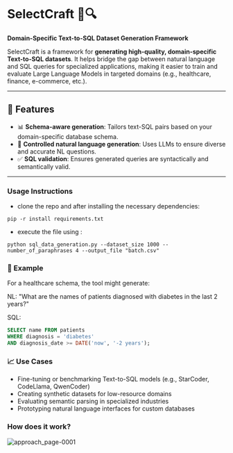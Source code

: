 # SelectCraft 🧠🔍
**Domain-Specific Text-to-SQL Dataset Generation Framework**

SelectCraft is a framework for **generating high-quality, domain-specific Text-to-SQL datasets**. It helps bridge the gap between natural language and SQL queries for specialized applications, making it easier to train and evaluate Large Language Models in targeted domains (e.g., healthcare, finance, e-commerce, etc.).

---

## 🔧 Features

- 📊 **Schema-aware generation**: Tailors text-SQL pairs based on your domain-specific database schema.
- 💬 **Controlled natural language generation**: Uses LLMs to ensure diverse and accurate NL questions.
- ✅ **SQL validation**: Ensures generated queries are syntactically and semantically valid.

---


### Usage Instructions

- clone the repo and after installing the necessary dependencies:
```
pip -r install requirements.txt
```
- execute the file using :  
```
python sql_data_generation.py --dataset_size 1000 --number_of_paraphrases 4 --output_file "batch.csv"
```

### 🧪 Example
For a healthcare schema, the tool might generate:

NL: "What are the names of patients diagnosed with diabetes in the last 2 years?"

SQL:

```sql
SELECT name FROM patients
WHERE diagnosis = 'diabetes'
AND diagnosis_date >= DATE('now', '-2 years');
```

### 📈 Use Cases

- Fine-tuning or benchmarking Text-to-SQL models (e.g., StarCoder, CodeLlama, QwenCoder)
- Creating synthetic datasets for low-resource domains
- Evaluating semantic parsing in specialized industries
- Prototyping natural language interfaces for custom databases

### How does it work?

![approach_page-0001](https://github.com/user-attachments/assets/ff5d10a3-4dea-4685-8103-663109d7e9ff)

